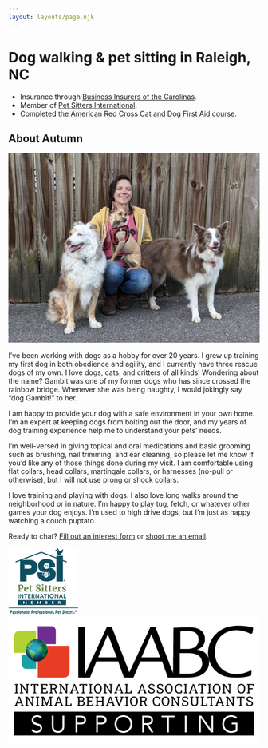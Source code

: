 ```yaml
---
layout: layouts/page.njk
---
```


# Dog walking & pet sitting in Raleigh, NC

* Insurance through [Business Insurers of the Carolinas](https://www.business-insurers.com).
* Member of [Pet Sitters International](https://www.petsit.com/pet-sitter-raleigh-nc-dog-gambit-llc).
* Completed the [American Red Cross Cat and Dog First Aid course](https://www.redcross.org/take-a-class/qrcode?certnumber=0217BGO).

## About Autumn

![Autumn and her three dogs: Australian Shepherd, Chihuahua mix, and Border Collie](/public/autumn-and-dogs.jpg)

I’ve been working with dogs as a hobby for over 20 years. I grew up training my first dog in both obedience and agility, and I currently have three rescue dogs of my own. I love dogs, cats, and critters of all kinds! Wondering about the name? Gambit was one of my former dogs who has since crossed the rainbow bridge. Whenever she was being naughty, I would jokingly say “dog Gambit!” to her. 

I am happy to provide your dog with a safe environment in your own home. I’m an expert at keeping dogs from bolting out the door, and my years of dog training experience help me to understand your pets’ needs.

I’m well-versed in giving topical and oral medications and basic grooming such as brushing, nail trimming, and ear cleaning, so please let me know if you’d like any of those things done during my visit. I am comfortable using flat collars, head collars, martingale collars, or harnesses (no-pull or otherwise), but I will not use prong or shock collars.

I love training and playing with dogs. I also love long walks around the neighborhood or in nature. I’m happy to play tug, fetch, or whatever other games your dog enjoys. I’m used to high drive dogs, but I’m just as happy watching a couch puptato.

Ready to chat? [Fill out an interest form](https://brooksiderows.pikapod.net/form/wm9rHe1bm6SwIrtHvkyE6U0yLRei0hzLkf0M06NN61E) or [shoot me an email](mailto:autumn@doggambit.com&subject=Pet%20sitting%20inquiry).

<div class="logos">
  <a href="https://www.petsit.com/pet-sitter-raleigh-nc-dog-gambit-llc"><img src="/public/psi-member.jpg"></a>
  <a href="https://iaabc.org/en/supporting-membership"><img src="/public/iaabc-supporting.png"></a>
</div>
